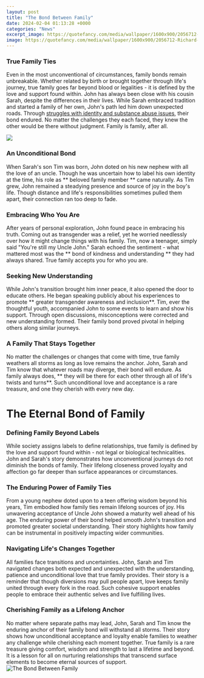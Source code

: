 ```yaml
---
layout: post
title: "The Bond Between Family"
date: 2024-02-04 01:13:28 +0000
categories: "News"
excerpt_image: https://quotefancy.com/media/wallpaper/1600x900/2056712-Richard-Bach-Quote-The-bond-that-links-your-true-family-is-not-one.jpg
image: https://quotefancy.com/media/wallpaper/1600x900/2056712-Richard-Bach-Quote-The-bond-that-links-your-true-family-is-not-one.jpg
---
```


### True Family Ties
Even in the most unconventional of circumstances, family bonds remain unbreakable. Whether related by birth or brought together through life's journey, true family goes far beyond blood or legalities - it is defined by the love and support found within. 
John has always been close with his cousin Sarah, despite the differences in their lives. While Sarah embraced tradition and started a family of her own, John's path led him down unexpected roads. Through [ struggles with identity and substance abuse issues](https://fistore.mysenprints.com/collection/agan), their bond endured. No matter the challenges they each faced, they knew the other would be there without judgment. Family is family, after all.

![](https://www.verywellfamily.com/thmb/v2L240c57JCWamdDGH7pFr0aDB4=/1733x1155/filters:fill(DBCCE8,1)/Stocksy_txpee7a1821RGK100_Medium_1200443-587e84dd5f9b584db32eac35.jpg)
### An Unconditional Bond
When Sarah's son Tim was born, John doted on his new nephew with all the love of an uncle. Though he was uncertain how to label his own identity at the time, his role as ** beloved family member ** came naturally. As Tim grew, John remained a steadying presence and source of joy in the boy's life. Though distance and life's responsibilities sometimes pulled them apart, their connection ran too deep to fade.
### Embracing Who You Are  
After years of personal exploration, John found peace in embracing his truth. Coming out as transgender was a relief, yet he worried needlessly over how it might change things with his family. Tim, now a teenager, simply said "You're still my Uncle John." Sarah echoed the sentiment - what mattered most was the ** bond of kindness and understanding ** they had always shared. True family accepts you for who you are.
### Seeking New Understanding
While John's transition brought him inner peace, it also opened the door to educate others. He began speaking publicly about his experiences to promote ** greater transgender awareness and inclusion**. Tim, ever the thoughtful youth, accompanied John to some events to learn and show his support. Through open discussions, misconceptions were corrected and new understanding formed. Their family bond proved pivotal in helping others along similar journeys.
### A Family That Stays Together
No matter the challenges or changes that come with time, true family weathers all storms as long as love remains the anchor. John, Sarah and Tim know that whatever roads may diverge, their bond will endure. As family always does, ** they will be there for each other through all of life's twists and turns**. Such unconditional love and acceptance is a rare treasure, and one they cherish with every new day.
# The Eternal Bond of Family
### Defining Family Beyond Labels 
While society assigns labels to define relationships, true family is defined by the love and support found within - not legal or biological technicalities. John and Sarah's story demonstrates how unconventional journeys do not diminish the bonds of family. Their lifelong closeness proved loyalty and affection go far deeper than surface appearances or circumstances.
### The Enduring Power of Family Ties
From a young nephew doted upon to a teen offering wisdom beyond his years, Tim embodied how family ties remain lifelong sources of joy. His unwavering acceptance of Uncle John showed a maturity well ahead of his age. The enduring power of their bond helped smooth John's transition and promoted greater societal understanding. Their story highlights how family can be instrumental in positively impacting wider communities. 
### Navigating Life's Changes Together
All families face transitions and uncertainties. John, Sarah and Tim navigated changes both expected and unexpected with the understanding, patience and unconditional love that true family provides. Their story is a reminder that though diversions may pull people apart, love keeps family united through every fork in the road. Such cohesive support enables people to embrace their authentic selves and live fulfilling lives.
### Cherishing Family as a Lifelong Anchor 
No matter where separate paths may lead, John, Sarah and Tim know the enduring anchor of their family bond will withstand all storms. Their story shows how unconditional acceptance and loyalty enable families to weather any challenge while cherishing each moment together. True family is a rare treasure giving comfort, wisdom and strength to last a lifetime and beyond. It is a lesson for all on nurturing relationships that transcend surface elements to become eternal sources of support.
![The Bond Between Family](https://quotefancy.com/media/wallpaper/1600x900/2056712-Richard-Bach-Quote-The-bond-that-links-your-true-family-is-not-one.jpg)